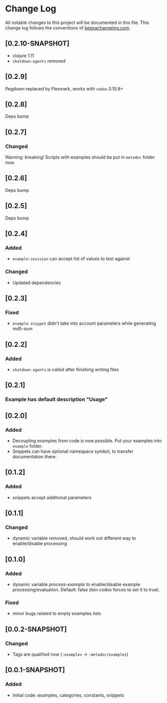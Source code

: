 # Change Log
All notable changes to this project will be documented in this file. This change log follows the conventions of [keepachangelog.com](http://keepachangelog.com/).

## [0.2.10-SNAPSHOT]

* clojure 1.11
* `shutdown-agents` removed

## [0.2.9]

Pegdown replaced by Flexmark, works with `codox` 0.10.8+

## [0.2.8]

Deps bump

## [0.2.7]

### Changed

Warning: breaking! Scripts with examples should be put in `metadoc` folder now.

## [0.2.6]

Deps bump

## [0.2.5]

Deps bump

## [0.2.4]

### Added

* `example-sesssion` can accept list of values to test against

### Changed

* Updated dependencies

## [0.2.3]

### Fixed

* `example-snippet` didn't take into account parameters while generating md5-sum

## [0.2.2]

### Added

* `shutdown-agents` is called after finishing writing files

## [0.2.1]

### Example has default description "Usage"

## [0.2.0]

### Added

* Decoupling examples from code is now possible. Put your examples into `example` folder.
* Snippets can have optional namespace symbol, to transfer documentation there.

## [0.1.2]

### Added

* snippets accept additional parameters

## [0.1.1]

### Changed

* dynamic variable removed, should work out different way to enable/disable processing

## [0.1.0]

### Added

* dynamic variable *process-example* to enable/disable example processing/evaluation. Default: false (lein codox forces to set it to true).

### Fixed

* minor bugs related to empty examples lists

## [0.0.2-SNAPSHOT]

### Changed

- Tags are qualified now (`:examples` -> `:metadoc/examples`)

## [0.0.1-SNAPSHOT]

### Added
- Initial code: examples, categories, constants, snippets

